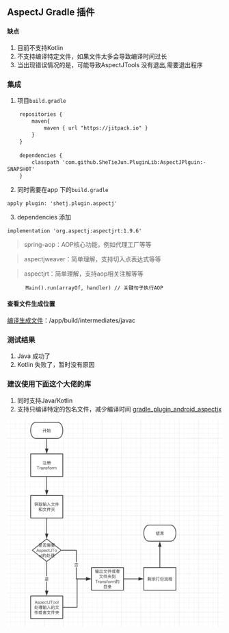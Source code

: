 ## AspectJ Gradle 插件
#### 缺点
1. 目前不支持Kotlin
2. 不支持编译特定文件，如果文件太多会导致编译时间过长
3. 当出现错误情况的是，可能导致AspectJTools 没有退出,需要退出程序

### 集成
1. 项目`build.gradle`
```
    repositories {
        maven{
            maven { url "https://jitpack.io" }
        }
    }

    dependencies {
        classpath 'com.github.SheTieJun.PluginLib:AspectJPlguin:-SNAPSHOT'
    }
```

2. 同时需要在app 下的`build.gradle`
```
apply plugin: 'shetj.plugin.aspectj'
 ```


3. dependencies 添加
```
implementation 'org.aspectj:aspectjrt:1.9.6'
```



>spring-aop：AOP核心功能，例如代理工厂等等

>aspectjweaver：简单理解，支持切入点表达式等等

>aspectjrt：简单理解，支持aop相关注解等等
>



```
      Main().run(arrayOf, handler) // 关键句子执行AOP
```



#### 查看文件生成位置
[编译生成文件](/app/build/intermediates/javac)：/app/build/intermediates/javac



### 测试结果
1. Java 成功了
2. Kotlin 失败了，暂时没有原因


### 建议使用下面这个大佬的库
1. 同时支持Java/Kotlin
2. 支持只编译特定的包名文件，减少编译时间
[gradle_plugin_android_aspectjx](https://github.com/HujiangTechnology/gradle_plugin_android_aspectjx)

![](16b0bb99bf14152b.jpg)

